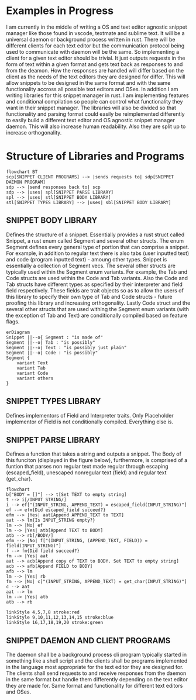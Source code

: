 # Examples in Progress

I am currently in the middle of writing a OS and text editor agnostic snippet manager like those found in vscode, textmate and sublime text. It will be a universal daemon or background process written in rust. There will be different clients for each text editor but the communication protocol being used to communicate with daemon will be the same. So implementing a client for a given text editor should be trivial. It just outputs requests in the form of text within a given format and gets text back as responses to and from the deamon. How the responses are handled will differ based on the client as the needs of the text editors they are designed for differ. This will allow snippets to be designed in the same format and with the same functionality accross all possible text editors and OSes. In addition I am writing libraries for this snippet manager in rust. I am implementing features and conditional compilation so people can control what functionality they want in their snippet manager. The libraries will also be divided so that functionality and parsing format could easily be reimplemented differently to easily build a different text editor and OS agnostic snippet manager daemon. This will also increase human readability. Also they are split up to increase orthogonality.

# Structure of Libraries and Programs

```mermaid
flowchart BT
scp[SNIPPET CLIENT PROGRAMS] --> |sends requests to| sdp[SNIPPET DAEMON PROGRAM]
sdp --> |send responses back to| scp
sdp --> |uses| spl[SNIPPET PARSE LIBRARY]
spl --> |uses| stl[SNIPPET BODY LIBRARY]
stl[SNIPPET TYPES LIBRARY] --> |uses| sbl[SNIPPET BODY LIBRARY]
```

## SNIPPET BODY LIBRARY

Defines the structure of a snippet. Essentially provides a rust struct called Snippet, a rust enum called Segment and several other structs. The enum Segment defines every general type of portion that can comprise a snippet. For example, in addition to regular text there is also tabs (user inputted text) and code (program inputted text) - amoung other types. Snippet is essentially a collection of Segment vecs. The several other structs are typically used within the Segment enum variants. For example, the Tab and Code structs are used within the Code and Tab variants. Also the Code and Tab structs have different types as specified by their interpreter and field field respectively. These fields are trait objects so as to allow the users of this library to specify their own type of Tab and Code structs - future proofing this library and increasing orthogonality. Lastly Code struct and the several other structs that are used withing the Segment enum variants (with the exception of Tab and Text) are conditionally compiled based on feature flags.

```mermaid
erDiagram
Snippet ||--o{ Segment : "is made of"
Segment ||--o| Tab : "is possibly"
Segment ||--o| Text : "is possibly just plain"
Segment ||--o| Code : "is possibly"
Segment {
	variant Text
	variant Tab
	variant Code
	variant others
}
```

## SNIPPET TYPES LIBRARY

Defines implementors of Field and Interpreter traits. Only Placeholder implementor of Field is not conditionally compiled. Everything else is.

## SNIPPET PARSE LIBRARY

Defines a function that takes a string and outputs a snippet. The Body of this funciton (displayed in the figure below), furthermore, is comprised of a funtion that parses non regular text made regular through escaping (escaped_field), unescaped nonregular text (field) and regular text (get_char).

```mermaid
flowchart
b["BODY = []"] --> t[Set TEXT to empty string]
t --> i[/INPUT_STRING/]
i --> ef["(INPUT_STRING, APPEND_TEXT) = escaped_field(INPUT_STRING)"]
ef --> efm{Did escaped_field succeed?}
efm --> |Yes| aat[Append APPEND_TEXT to TEXT]
aat --> lm{Is INPUT_STRING empty?}
lm --> |No| ef
lm --> |Yes| atb[Append TEXT to BODY]
atb --> rb[/BODY/]
efm --> |No| f["(INPUT_STRING, (APPEND_TEXT, FIELD)) = field(INPUT_STRING)"]
f --> fm{Did field succeed?}
fm --> |Yes| aat
aat --> acb[Append copy of TEXT to BODY. Set TEXT to empty string]
acb --> afb[Append FIELD to BODY]
afb --> lm
lm --> |Yes| rb
fm --> |No| c["(INPUT_STRING, APPEND_TEXT) = get_char(INPUT_STRING)"]
c --> aat
aat --> lm
lm --> |Yes| atb
atb --> rb

linkStyle 4,5,7,8 stroke:red
linkStyle 9,10,11,12,13,14,15 stroke:blue
linkStyle 16,17,18,19,20 stroke:green
```
## SNIPPET DAEMON AND CLIENT PROGRAMS

The daemon shall be a background process cli program typically started in something like a shell script and the clients shall be programs implemented in the language most appropriate for the text editor they are designed for. The clients shall send requests to and receive responses from the daemon in the same format but handle them differently depending on the text editor they are made for. Same format and functionality for different text editors and OSes.
